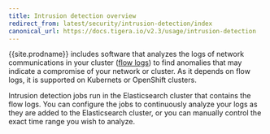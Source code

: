 ```yaml
---
title: Intrusion detection overview
redirect_from: latest/security/intrusion-detection/index
canonical_url: https://docs.tigera.io/v2.3/usage/intrusion-detection
---
```


{{site.prodname}} includes software that analyzes the logs of network communications
in your cluster ([flow logs]) to find anomalies that may indicate a compromise of
your network or cluster.  As it depends on flow logs, it is supported on Kubernets or OpenShift
clusters.

Intrusion detection jobs run in the Elasticsearch cluster that contains the flow
logs. You can configure the jobs to continuously analyze your logs as they are
added to the Elasticsearch cluster, or you can manually control the exact time
range you wish to analyze.


[flow logs]: ../logs/elastic/flow
